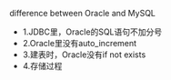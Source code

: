 difference between Oracle and MySQL

* 1.JDBC里，Oracle的SQL语句不加分号
* 2.Oracle里没有auto_increment
* 3.建表时，Oracle没有if not exists
* 4.存储过程

